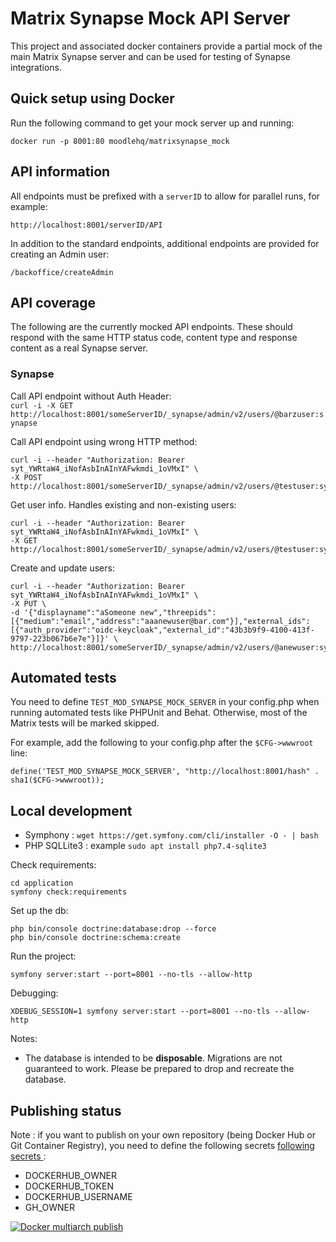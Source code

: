 # Matrix Synapse Mock API Server

This project and associated docker containers provide a partial mock of the main Matrix Synapse server and can be used for
testing of Synapse integrations.

## Quick setup using Docker
Run the following command to get your mock server up and running:
   ```
   docker run -p 8001:80 moodlehq/matrixsynapse_mock
   ```

## API information
All endpoints must be prefixed with a `serverID` to allow for parallel runs, for example:

```
http://localhost:8001/serverID/API
```

In addition to the standard endpoints, additional endpoints are provided for creating an Admin user:

```
/backoffice/createAdmin
```

## API coverage
The following are the currently mocked API endpoints. These should respond with the same HTTP status code, content type and response content as a real Synapse server.

### Synapse
Call API endpoint without Auth Header:<br/>
`curl -i -X GET http://localhost:8001/someServerID/_synapse/admin/v2/users/@barzuser:synapse`

Call API endpoint using wrong HTTP method:
```
curl -i --header "Authorization: Bearer syt_YWRtaW4_iNofAsbInAInYAFwkmdi_1oVMxI" \
-X POST http://localhost:8001/someServerID/_synapse/admin/v2/users/@testuser:synapse`
```

Get user info. Handles existing and non-existing users:
```
curl -i --header "Authorization: Bearer syt_YWRtaW4_iNofAsbInAInYAFwkmdi_1oVMxI" \
-X GET http://localhost:8001/someServerID/_synapse/admin/v2/users/@testuser:synapse
```

Create and update users:
```
curl -i --header "Authorization: Bearer syt_YWRtaW4_iNofAsbInAInYAFwkmdi_1oVMxI" \
-X PUT \
-d '{"displayname":"aSomeone new","threepids":[{"medium":"email","address":"aaanewuser@bar.com"}],"external_ids":[{"auth_provider":"oidc-keycloak","external_id":"43b3b9f9-4100-413f-9797-223b067b6e7e"}]}' \
http://localhost:8001/someServerID/_synapse/admin/v2/users/@anewuser:synapse
```

## Automated tests
You need to define `TEST_MOD_SYNAPSE_MOCK_SERVER` in your config.php when running automated tests like PHPUnit and Behat.
Otherwise, most of the Matrix tests will be marked skipped.

For example, add the following to your config.php after the `$CFG->wwwroot` line:
   ```
   define('TEST_MOD_SYNAPSE_MOCK_SERVER', "http://localhost:8001/hash" . sha1($CFG->wwwroot));
   ```

## Local development

* Symphony : `wget https://get.symfony.com/cli/installer -O - | bash`
* PHP SQLLite3 : example `sudo apt install php7.4-sqlite3`


Check requirements:

    cd application
    symfony check:requirements

Set up the db:

    php bin/console doctrine:database:drop --force
    php bin/console doctrine:schema:create

Run the project:

    symfony server:start --port=8001 --no-tls --allow-http

Debugging:

    XDEBUG_SESSION=1 symfony server:start --port=8001 --no-tls --allow-http

Notes:

* The database is intended to be **disposable**. Migrations are not guaranteed to work. Please be prepared to drop and
  recreate the database.


## Publishing status

Note : if you want to publish on your own repository (being Docker Hub or Git Container Registry), you need to define the
following secrets [following secrets ](https://docs.github.com/en/actions/security-guides/encrypted-secrets):
* DOCKERHUB_OWNER
* DOCKERHUB_TOKEN
* DOCKERHUB_USERNAME
* GH_OWNER

[![Docker multiarch publish](https://github.com/moodlehq/matrixsynapse_mock/actions/workflows/build_and_publish.yml/badge.svg)](https://github.com/moodlehq/matrixsynapse_mock/actions/workflows/build_and_publish.yml)
